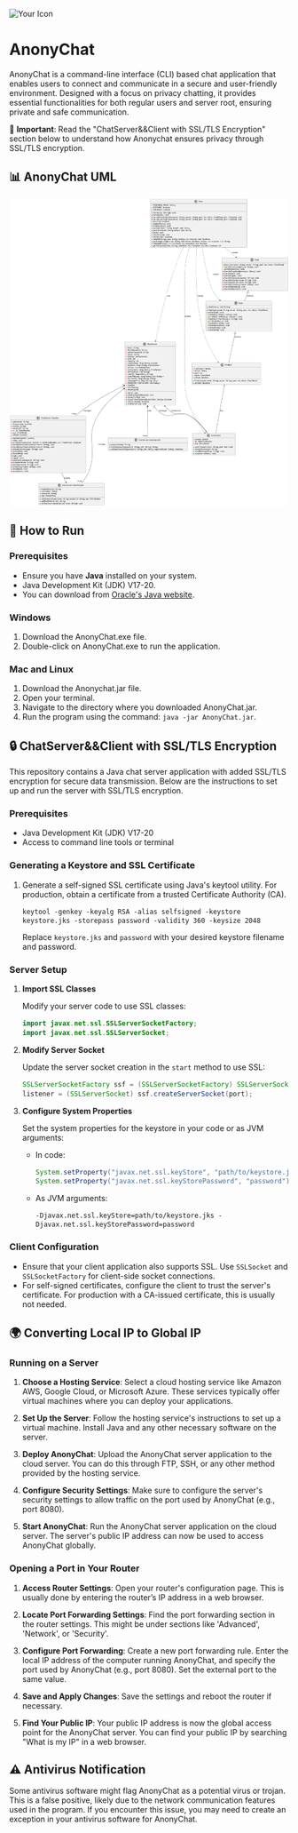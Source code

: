 ![Your Icon](icon.ico)
# AnonyChat
AnonyChat is a command-line interface (CLI) based chat application that enables users to connect and communicate in a secure and user-friendly environment. Designed with a focus on privacy chatting, it provides essential functionalities for both regular users and server root, ensuring private and safe communication.

🔐 **Important**: Read the "ChatServer&&Client with SSL/TLS Encryption" section below to understand how Anonychat ensures privacy through SSL/TLS encryption.

## 📊 AnonyChat UML
![UML Diagram](UML.svg)

## 🚀 How to Run

### Prerequisites
- Ensure you have **Java** installed on your system. 
- Java Development Kit (JDK) V17-20.
- You can download from [Oracle's Java website](https://www.oracle.com/java/technologies/javase/jdk20-archive-downloads.html).

### Windows
1. Download the AnonyChat.exe file.
2. Double-click on AnonyChat.exe to run the application.

### Mac and Linux
1. Download the Anonychat.jar file.
2. Open your terminal.
3. Navigate to the directory where you downloaded AnonyChat.jar.
4. Run the program using the command: `java -jar AnonyChat.jar`.

## 🔒 ChatServer&&Client with SSL/TLS Encryption

This repository contains a Java chat server application with added SSL/TLS encryption for secure data transmission. Below are the instructions to set up and run the server with SSL/TLS encryption.

### Prerequisites

- Java Development Kit (JDK) V17-20
- Access to command line tools or terminal

### Generating a Keystore and SSL Certificate

1. Generate a self-signed SSL certificate using Java's keytool utility. For production, obtain a certificate from a trusted Certificate Authority (CA).

   ```shell
   keytool -genkey -keyalg RSA -alias selfsigned -keystore keystore.jks -storepass password -validity 360 -keysize 2048
   ```

   Replace `keystore.jks` and `password` with your desired keystore filename and password.

### Server Setup

1. **Import SSL Classes**

   Modify your server code to use SSL classes:

   ```java
   import javax.net.ssl.SSLServerSocketFactory;
   import javax.net.ssl.SSLServerSocket;
   ```

2. **Modify Server Socket**

   Update the server socket creation in the `start` method to use SSL:

   ```java
   SSLServerSocketFactory ssf = (SSLServerSocketFactory) SSLServerSocketFactory.getDefault();
   listener = (SSLServerSocket) ssf.createServerSocket(port);
   ```

3. **Configure System Properties**

   Set the system properties for the keystore in your code or as JVM arguments:

   - In code:

     ```java
     System.setProperty("javax.net.ssl.keyStore", "path/to/keystore.jks");
     System.setProperty("javax.net.ssl.keyStorePassword", "password");
     ```

   - As JVM arguments:

     ```
     -Djavax.net.ssl.keyStore=path/to/keystore.jks -Djavax.net.ssl.keyStorePassword=password
     ```

### Client Configuration

- Ensure that your client application also supports SSL. Use `SSLSocket` and `SSLSocketFactory` for client-side socket connections.
- For self-signed certificates, configure the client to trust the server's certificate. For production with a CA-issued certificate, this is usually not needed.

## 🌍 Converting Local IP to Global IP

### Running on a Server

1. **Choose a Hosting Service**: Select a cloud hosting service like Amazon AWS, Google Cloud, or Microsoft Azure. These services typically offer virtual machines where you can deploy your applications.

2. **Set Up the Server**: Follow the hosting service's instructions to set up a virtual machine. Install Java and any other necessary software on the server.

3. **Deploy AnonyChat**: Upload the AnonyChat server application to the cloud server. You can do this through FTP, SSH, or any other method provided by the hosting service.

4. **Configure Security Settings**: Make sure to configure the server's security settings to allow traffic on the port used by AnonyChat (e.g., port 8080).

5. **Start AnonyChat**: Run the AnonyChat server application on the cloud server. The server's public IP address can now be used to access AnonyChat globally.

### Opening a Port in Your Router

1. **Access Router Settings**: Open your router's configuration page. This is usually done by entering the router’s IP address in a web browser.

2. **Locate Port Forwarding Settings**: Find the port forwarding section in the router settings. This might be under sections like 'Advanced', 'Network', or 'Security'.

3. **Configure Port Forwarding**: Create a new port forwarding rule. Enter the local IP address of the computer running AnonyChat, and specify the port used by AnonyChat (e.g., port 8080). Set the external port to the same value.

4. **Save and Apply Changes**: Save the settings and reboot the router if necessary.

5. **Find Your Public IP**: Your public IP address is now the global access point for the AnonyChat server. You can find your public IP by searching "What is my IP" in a web browser.
   

## ⚠️ Antivirus Notification
Some antivirus software might flag AnonyChat as a potential virus or trojan. This is a false positive, likely due to the network communication features used in the program. If you encounter this issue, you may need to create an exception in your antivirus software for AnonyChat.
